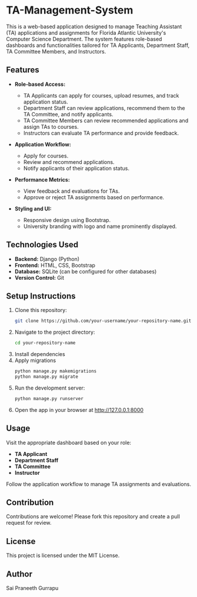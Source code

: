 # TA-Management-System

This is a web-based application designed to manage Teaching Assistant (TA) applications and assignments for Florida Atlantic University's Computer Science Department. The system features role-based dashboards and functionalities tailored for TA Applicants, Department Staff, TA Committee Members, and Instructors.

## Features

- **Role-based Access:**

  - TA Applicants can apply for courses, upload resumes, and track application status.
  - Department Staff can review applications, recommend them to the TA Committee, and notify applicants.
  - TA Committee Members can review recommended applications and assign TAs to courses.
  - Instructors can evaluate TA performance and provide feedback.

- **Application Workflow:**

  - Apply for courses.
  - Review and recommend applications.
  - Notify applicants of their application status.

- **Performance Metrics:**

  - View feedback and evaluations for TAs.
  - Approve or reject TA assignments based on performance.

- **Styling and UI:**
  - Responsive design using Bootstrap.
  - University branding with logo and name prominently displayed.

## Technologies Used

- **Backend:** Django (Python)
- **Frontend:** HTML, CSS, Bootstrap
- **Database:** SQLite (can be configured for other databases)
- **Version Control:** Git

## Setup Instructions

1. Clone this repository:
   ```bash
   git clone https://github.com/your-username/your-repository-name.git
   ```
2. Navigate to the project directory:
   ```bash
   cd your-repository-name
   ```
3. Install dependencies
4. Apply migrations
   ```bash
   python manage.py makemigrations
   python manage.py migrate
   ```
5. Run the development server:
   ```bash
   python manage.py runserver
   ```
6. Open the app in your browser at http://127.0.0.1:8000

## Usage

Visit the appropriate dashboard based on your role:

- **TA Applicant**
- **Department Staff**
- **TA Committee**
- **Instructor**

Follow the application workflow to manage TA assignments and evaluations.

## Contribution

Contributions are welcome! Please fork this repository and create a pull request for review.

## License

This project is licensed under the MIT License.

## Author

Sai Praneeth Gurrapu
